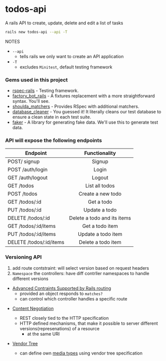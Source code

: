 # todos-api
A rails API to create, update, delete and edit a list of tasks

```bash
rails new todos-api --api -T
```
NOTES
* `--api`
  * tells rails we only want to create an API application
* `-T`
  * excludes `Minitest`, default testing framework

### Gems used in this project
* [rspec-rails](https://github.com/rspec/rspec-rails) - Testing framework.
* [factory_bot_rails](https://github.com/thoughtbot/factory_bot_rails) - A fixtures replacement with a more straightforward syntax. You'll see.
* [shoulda_matchers](https://github.com/thoughtbot/shoulda-matchers) - Provides RSpec with additional matchers.
* [database_cleaner](https://github.com/DatabaseCleaner/database_cleaner) - You guessed it! It literally cleans our test database to ensure a clean state in each test suite.
* [faker](https://github.com/stympy/faker) - A library for generating fake data. We'll use this to generate test data.

### API will expose the following endpoints

| Endpoint      | Functionality |
| ------------- |:-------------:|
| POST/ signup  | Signup        |
| POST /auth/login | Login      |
| GET /auth/logout| Logout   |
| GET /todos | List all todos   |
| POST /todos | Create a new todo |
| GET /todos/:id | Get a todo  |
| PUT /todos/:id | Update a todo   |
| DELETE /todos/:id | Delete a todo and its items   |
| GET /todos/:id/items | Get a todo item   |
| PUT /todos/:id/items | Update a todo item   |
| DELETE /todos/:id/items | Delete a todo item   |

### Versioning API
1) add route contstraint: will select version based on request headers
2) `Namespace` the controllers: have diff contrller namespaces to handle different versions

- [Advanced Contraints Supported by Rails routing](https://guides.rubyonrails.org/routing.html#advanced-constraints)
  - provided an object responds to `matches?`
  - can control which controller handles a specific route

* [Content Negotiation](https://en.wikipedia.org/wiki/Content_negotiation)
  * REST closely tied to the HTTP specification
  * HTTP defined mechanisms, that make it possible to server different versions(represenations) of a resource
    * at the same URI

* [Vendor Tree](https://en.wikipedia.org/wiki/Media_type#Vendor_tree)
  * can define own [media types](https://tools.ietf.org/html/rfc6838#section-3.2) using vendor tree specification 